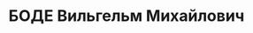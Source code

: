 ---
title: БОДЕ Вильгельм Михайлович
description: 'Род. в 1902, Германия, г. Эрфурт, немец. Проживал: Челябинская обл.,
  г. Челябинск. Мастер-электросварщик

  Арестован 23.03.1937. Приговор: 31.12.1937 – ВМН. Расстрелян 31.12.1937'
---